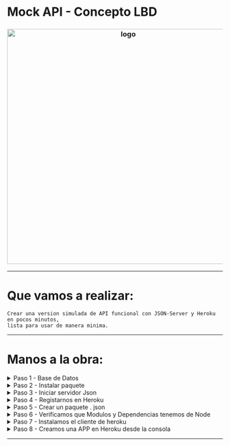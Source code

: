 # Mock API - Concepto LBD

<h3 align="center"><img src="https://i.imgur.com/Ypvo6rs.png" alt="logo" height="550px"></h3>

***

# Que vamos a realizar:

```
Crear una version simulada de API funcional con JSON-Server y Heroku en pocos minutos, 
lista para usar de manera minima.
```

***

# Manos a la obra:

<details>
<summary>Paso 1 - Base de Datos</summary>

```
Crear la base de datos.
```

>  database.json

> Crear el esqueleto:
```json
  {
            "id" : 0,
            "zona": "Centrica",
            "item": "Mochila",
            "caractetistica": "Moto blanca y negra, sin patente, dos ocupantes masculinos",
            "direccion" :[
                {
                    "direccionId" : "0",
                    "numero": "1810",
                    "nombre": "25 de mayo",
                    "codigoPostal": "4000",
                    "provincia": "donde vos quieras"
                }
            ]
        },
```

> Podes usar lo que vos quieras, siempre respetando el formato JSON

</details>


<details>
<summary>Paso 2 - Instalar paquete</summary>

```
Obtener paquete para poder crear la base de datos online
```

>  npm install -g json-server

<p align="center">
  <a href="">
    <img src="https://i.imgur.com/sdRNrvT.png">
  </a>
</p>

</details>


<details>
<summary>Paso 3 - Iniciar servidor Json</summary>

```
Levantar el servidor Json indicando [ database.json ] como origen de datos:
```

>  json-server --watch database.json

<p align="center">
  <a href="">
    <img src="https://i.imgur.com/lfXVL8w.png">
  </a>
</p>

> Y ahi podemos ver que levanta el servidor con los datos de [ database.json ] y nos indica como URL de  visualizacion en :

```
Resources
  http://localhost:3000/incidencias

  Home
  http://localhost:3000
```
<p align="center">
  <a href="">
    <img src="https://i.imgur.com/i4CZ8oZ.png">
  </a>
</p>

</details>

<details>
<summary>Paso 4 - Registarnos en Heroku</summary>

```
Para registrarnos vamos a Heroku, en el caso que ya estemos registrados solamente iniciamos sesion 
y completamos los campos.
```

> heroku.com

> Iniciamos sesion o nos registramos

> Seleccionamos donde dice Create a new app , en mi caso prefiero hacerlo directamente desde la terminal :)

<p align="center">
  <a href="">
    <img src="https://i.imgur.com/24XAR7T.png">
  </a>
</p>


> Antes de continuar, prefiero hacer un commit & push de todo lo que voy haciendo hasta el momento, incluida esta documentacion que estoy haciendo en local.
</details>

<details>
<summary>Paso 5 - Crear un paquete . json</summary>

```
Vamos a usar npm init, como es la primera vez que lo vamos a ejecutar dentro del proyecto 
nos crea el archivo package.json, de invocarlo nuevamente lo que hace al detectar que 
ya esta creado es actualizarlo.
```

> 1) npm init

> 2) nos indica las configuraciones basicas

> 3) siguiente siguiente y listo

> 4) tenemos nuestro package.json creado

``` json
{
  "name": "mockapi",
  "version": "1.0.0",
  "description": "mock api test & heroku",
  "main": "index.js",
  "scripts": {
    "test": "echo \"Error: no test specified\" && exit 1"
  },
  "repository": {
    "type": "git",
    "url": "git+https://github.com/agustinjosew/mockApi.git"
  },
  "author": "Agustin Jose W",
  "license": "ISC",
  "bugs": {
    "url": "https://github.com/agustinjosew/mockApi/issues"
  },
  "homepage": "https://github.com/agustinjosew/mockApi#readme"
}

```
Entonces lo que hacemos en este punto es inicializar el proyecto y crear el archivo package.json

Para mas informacion consulta en [NPM INIT](https://docs.npmjs.com/cli/v7/commands/npm-init) .

</details>

<details>
<summary>Paso 6 - Verificamos que Modulos y Dependencias tenemos de Node</summary>

```
Para esto usamos NPM INSTALL, al no especificar ningun paquete se entiende que se desea 
verificar/instalar todas las dependencias dentro del archivo package.json. 
Esto es habitual, cuando se descargan proyectos o aplicaciones de github por ejemplo, 
ya que las dependencias deben ser instaladas luego de descargar el proyecto 
(por razones de tamaño).
```

> desde la consola ingresamos " npm i "

> nos devuelve el resultado y vemos que  se ha creado un archivo  << package-lock.json >>

> este nuevo archivo es el que SI vamos a tener que enviar al repositorio y nos sirve para indicar las dependencias que tiene nuestro proyecto pero sin necesidad de subir al repositorio las mismas, recordemos que aqui estamos tratando con el tema del tamaño...del repo (?), tambien sirve para que cuando bajemos el contenido tener la posibilidad de elegir versiones previas de las dependencias y optimizar el proceso de instalacion de las mismas evitando tener que resolver de nuevo los metadatos de los paquetes instalados previamente.

> para mas informacion de [PACKAGE-LOCK.JSON](https://docs.npmjs.com/cli/v6/configuring-npm/package-lock-json) .

> volvemos a la consola e instalamos el paquete json-server como una dependencia, hasta ahora lo teniamos solamente en local, pero al hacer este paso agregamos ese requisito al archivo de packages que veniamos creando

> usamos npm i json-server , a continuacion vemos que se crea una nueva carpeta node_modules y dentro de la misma mas carpetas

> en package.json vemos ahora que fue insertado lo siguiente:
``` json
 },
    "dependencies": {
    "json-server": "^0.16.3"
  }
```
> dentro de package.json en la seccion de "scripts" voy a crear una nueva declaracion, necesito algo para invocar que levante el servidor, para eso hacemos lo siguiente, donde dice test al final ponemos una coma y debajo :
``` json
"start": "node servidor.js"
```
> guardamos y creamos el archivo porque lo tenemos declarado pero no creado, en esta parte en especial vemos contenidos especificos de backend, si no estas familiarizado con el tema siempre es bueno ponerse a buscar informacion, la logica de esto es: !) obtener el paquete que acabamos de instalar "json-server", 2) usarlo con "create()" y encapsular todo en la variable servidor, 3) luego con router le indicamos donde esta nuestra base de datos "database.json", 4) y luego usamos middlewares, este concepto a nivel general se indica como una funcion que se puede ejecutar ANTES o DESPUES del manejo de una RUTA, tiene incidencia con el acceso a los objetos de Request-Respondes y next(), pudiendo verificar por ejemplo niveles de acceso ANTES de entrar a la RUTA, manejar errores, validar datos, etc ; por ultimo declaramos un puerto, el 3000, para indicar que puerto vamos a aceptar. 

``` js
const jsonServidor = require('json-server');
const servidor     = jsonServidor.create();
const router       = jsonServidor.router('database.json');
const middlewares  = jsonServidor.defaults();
const puerto       = process.env.PUERTO || 3000;

servidor.use(middlewares);
servidor.use(router);
servidor.listen(puerto);

```
> por ultimo agregamos al .gitignore el renglon node_modules (es el nombre de la carpeta que se creo al usar npm install ) para indicar que no suba los modulos, ya vimos que ocupan mucho espacio y son lentos a veces.

<p align="center">
  <a href="">
    <img src="https://i.imgur.com/W4jCXOB.png">
  </a>
</p>

> commit & push de los cambios y seguimos!
</details>

<details>
<summary>Paso 7 - Instalamos el cliente de heroku</summary>

```
Ahora lo que necesitamos es poder comunicarnos con heroku directamente desde nuesta
terminal, para eso vamos a ver la documentacion de heroku:
```

> https://devcenter.heroku.com/articles/heroku-cli#download-and-install

> segun tu sistema operativo seleccionas el que corresponde e instalamos

> verificamos desde la consola o git-bash el estado de la instalacion usando heroku --version

> asociamos la instalacion a nuestro package.json mediante npm install -g heroku

</details>

<details>
<summary>Paso 8 - Creamos una APP en Heroku desde la consola</summary>

> desde la terminal comun o git-bash indicamos con heroku create nombre-de-la-app

> seguramente aparece un mensaje de error, esto se debe a que nunca nos logueamos desde la interface de heroku, presionamos cualquier tecla y seguimos, vemos el mensaje de confirmacion en la consola y wala! ya tenemos creada la app en el "slot" de heroku

> ahora tenemos que pasar desde nuestra carpeta local a heroku todo el contenido, para evitar errores prefiero usar gitbash directamente por lo siguiente:

```
al momento de usar la combinacion de heroku y mi proyecto tengo que hacer uso 
de la sentencia << PUSH >> concatenando << HEROKU >> y el << BRANCH >> que 
quiero subir, entonces me queda para utilizar: git push heroku main
```

> vemos el log en pantalla de lo que va sucediendo, como va empaquetando, detectandro y creando lo que sea necesario:

``` log
remote:        Procfile declares types -> (none)
remote:
remote: -----> Compressing...
remote:        Done: 51.4M
remote: -----> Launching...
remote:        Released v3
remote:        https://nombre-de-la-app.herokuapp.com/ deployed to Heroku
remote:
remote: Verifying deploy... done.
To https://git.heroku.com/nombre-de-la-app.git
 * [new branch]      main -> main

```

</details>

***

